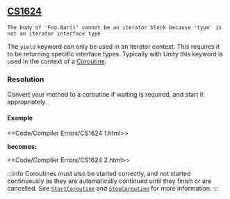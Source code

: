 ## [CS1624](https://docs.microsoft.com/en-us/dotnet/csharp/misc/cs1624)

```
The body of 'Foo.Bar()' cannot be an iterator block because 'type' is not an iterator interface type
```



The `yield` keyword can only be used in an iterator context. This requires it to be returning specific interface types.
Typically with Unity this keyword is used in the context of a [Coroutine](https://docs.unity3d.com/Manual/Coroutines.html).

### Resolution

Convert your method to a coroutine if waiting is required, and start it appropriately.

#### Example
<<Code/Compiler Errors/CS1624 1.html>>

**becomes:**

<<Code/Compiler Errors/CS1624 2.html>>

:::info
Coroutines must also be started correctly, and not started continuously as they are automatically continued until they finish or are cancelled.
See [`StartCoroutine`](../Programming/Coroutines/StartCoroutine.md) and [`StopCoroutine`](../Programming/Coroutines/StopCoroutine.md) for more information.
:::
